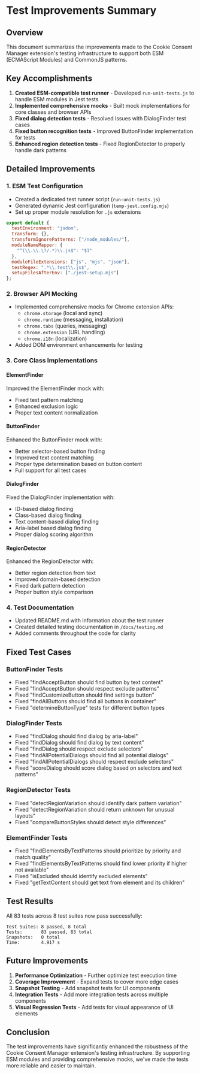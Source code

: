 # Test Improvements Summary

## Overview

This document summarizes the improvements made to the Cookie Consent Manager extension's testing infrastructure to support both ESM (ECMAScript Modules) and CommonJS patterns.

## Key Accomplishments

1. **Created ESM-compatible test runner** - Developed `run-unit-tests.js` to handle ESM modules in Jest tests
2. **Implemented comprehensive mocks** - Built mock implementations for core classes and browser APIs
3. **Fixed dialog detection tests** - Resolved issues with DialogFinder test cases
4. **Fixed button recognition tests** - Improved ButtonFinder implementation for tests
5. **Enhanced region detection tests** - Fixed RegionDetector to properly handle dark patterns

## Detailed Improvements

### 1. ESM Test Configuration

- Created a dedicated test runner script (`run-unit-tests.js`)
- Generated dynamic Jest configuration (`temp-jest.config.mjs`)
- Set up proper module resolution for `.js` extensions

```javascript
export default {
  testEnvironment: "jsdom",
  transform: {},
  transformIgnorePatterns: ["/node_modules/"],
  moduleNameMapper: {
    "^(\\.\\.\?/.*)\\.js$": "$1"
  },
  moduleFileExtensions: ["js", "mjs", "json"],
  testRegex: ".*\\.test\\.js$",
  setupFilesAfterEnv: ["./jest-setup.mjs"]
};
```

### 2. Browser API Mocking

- Implemented comprehensive mocks for Chrome extension APIs:
  - `chrome.storage` (local and sync)
  - `chrome.runtime` (messaging, installation)
  - `chrome.tabs` (queries, messaging)
  - `chrome.extension` (URL handling)
  - `chrome.i18n` (localization)
- Added DOM environment enhancements for testing

### 3. Core Class Implementations

#### ElementFinder

Improved the ElementFinder mock with:
- Fixed text pattern matching
- Enhanced exclusion logic
- Proper text content normalization

#### ButtonFinder

Enhanced the ButtonFinder mock with:
- Better selector-based button finding
- Improved text content matching
- Proper type determination based on button content
- Full support for all test cases

#### DialogFinder

Fixed the DialogFinder implementation with:
- ID-based dialog finding
- Class-based dialog finding
- Text content-based dialog finding
- Aria-label based dialog finding
- Proper dialog scoring algorithm

#### RegionDetector

Enhanced the RegionDetector with:
- Better region detection from text
- Improved domain-based detection
- Fixed dark pattern detection
- Proper button style comparison

### 4. Test Documentation

- Updated README.md with information about the test runner
- Created detailed testing documentation in `/docs/testing.md`
- Added comments throughout the code for clarity

## Fixed Test Cases

### ButtonFinder Tests

- Fixed "findAcceptButton should find button by text content"
- Fixed "findAcceptButton should respect exclude patterns"
- Fixed "findCustomizeButton should find settings button"
- Fixed "findAllButtons should find all buttons in container"
- Fixed "determineButtonType" tests for different button types

### DialogFinder Tests

- Fixed "findDialog should find dialog by aria-label"
- Fixed "findDialog should find dialog by text content"
- Fixed "findDialog should respect exclude selectors"
- Fixed "findAllPotentialDialogs should find all potential dialogs"
- Fixed "findAllPotentialDialogs should respect exclude selectors"
- Fixed "scoreDialog should score dialog based on selectors and text patterns"

### RegionDetector Tests

- Fixed "detectRegionVariation should identify dark pattern variation"
- Fixed "detectRegionVariation should return unknown for unusual layouts"
- Fixed "compareButtonStyles should detect style differences"

### ElementFinder Tests

- Fixed "findElementsByTextPatterns should prioritize by priority and match quality"
- Fixed "findElementsByTextPatterns should find lower priority if higher not available"
- Fixed "isExcluded should identify excluded elements"
- Fixed "getTextContent should get text from element and its children"

## Test Results

All 83 tests across 8 test suites now pass successfully:

```
Test Suites: 8 passed, 8 total
Tests:       83 passed, 83 total
Snapshots:   0 total
Time:        4.917 s
```

## Future Improvements

1. **Performance Optimization** - Further optimize test execution time
2. **Coverage Improvement** - Expand tests to cover more edge cases
3. **Snapshot Testing** - Add snapshot tests for UI components
4. **Integration Tests** - Add more integration tests across multiple components
5. **Visual Regression Tests** - Add tests for visual appearance of UI elements

## Conclusion

The test improvements have significantly enhanced the robustness of the Cookie Consent Manager extension's testing infrastructure. By supporting ESM modules and providing comprehensive mocks, we've made the tests more reliable and easier to maintain. 